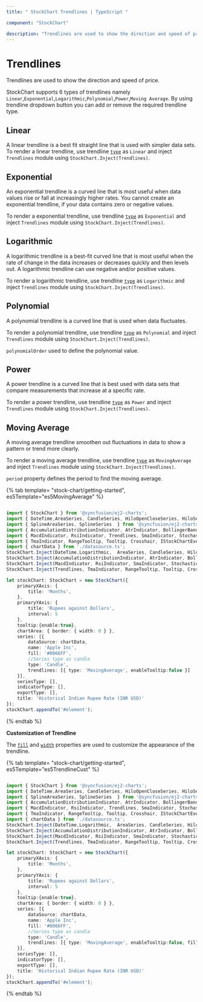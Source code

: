 ```yaml
---
title: " StockChart Trendlines | TypeScript "

component: "StockChart"

description: "Trendlines are used to show the direction and speed of price. StockChart supports 6 types of trendlines and also provides trendlines customization."
---
```

<!-- markdownlint-disable MD036 -->

# Trendlines

Trendlines are used to show the direction and speed of price.

StockChart supports 6 types of trendlines namely `Linear`,`Exponential`,`Logarithmic`,`Polynomial`,`Power`,`Moving Average`. By using trendline dropdown button you can add or remove the required trendline type.

## Linear

A linear trendline is a best fit straight line that is used with simpler data sets. To render a linear trendline,
use trendline [`type`](../api/stock-chart/stockChartTrendlineModel/#type) as `Linear` and inject
`Trendlines` module using `StockChart.Inject(Trendlines)`.

## Exponential

An exponential trendline is a curved line that is most useful when data values rise or fall at increasingly higher rates. You cannot create an exponential trendline, if your data contains zero or negative values.

To render a exponential trendline,
use trendline [`type`](../api/stock-chart/stockChartTrendlineModel/#type) as `Exponential` and inject
`Trendlines` module using `StockChart.Inject(Trendlines)`.

## Logarithmic

A logarithmic trendline is a best-fit curved line that is most useful when the rate of change in the data increases or decreases quickly and then levels out. A logarithmic trendline can use negative and/or positive values.

To render a logarithmic trendline, use trendline [`type`](../api/stock-chart/stockChartTrendlineModel/#type) as `Logarithmic` and inject
`Trendlines` module using `StockChart.Inject(Trendlines)`.

## Polynomial

A polynomial trendline is a curved line that is used when data fluctuates.

To render a polynomial trendline,
use trendline [`type`](../api/stock-chart/stockChartTrendlineModel/#type) as `Polynomial` and inject
`Trendlines` module using `StockChart.Inject(Trendlines)`.

`polynomialOrder` used to define the polynomial value.

## Power

A power trendline is a curved line that is best used with data sets that compare measurements that increase at a specific rate.

To render a power trendline, use trendline [`type`](../api/stock-chart/stockChartTrendlineModel/#type) as `Power` and inject
`Trendlines` module using `StockChart.Inject(Trendlines)`.

## Moving Average

A moving average trendline smoothen out fluctuations in data to show a pattern or trend more clearly.

To render a moving average trendline, use trendline [`type`](../api/stock-chart/stockChartTrendlineModel/#type) as `MovingAverage` and inject
`Trendlines` module using `StockChart.Inject(Trendlines)`.

`period` property defines the period to find the moving average.

{% tab template= "stock-chart/getting-started", es5Template="es5MovingAverage" %}

```typescript

import { StockChart } from '@syncfusion/ej2-charts';
import { DateTime,AreaSeries, CandleSeries, HiloOpenCloseSeries, HiloSeries, LineSeries ,Logarithmic } from '@syncfusion/ej2-charts';
import { SplineAreaSeries, SplineSeries  } from '@syncfusion/ej2-charts';
import { AccumulationDistributionIndicator, AtrIndicator, BollingerBands, EmaIndicator, MomentumIndicator } from '@syncfusion/ej2-charts';
import { MacdIndicator, RsiIndicator, Trendlines, SmaIndicator, StochasticIndicator, Export } from '@syncfusion/ej2-charts';
import { TmaIndicator, RangeTooltip, Tooltip, Crosshair, IStockChartEventArgs, ChartTheme } from '@syncfusion/ej2-charts';
import { chartData } from './datasource.ts';
StockChart.Inject(DateTime,Logarithmic,  AreaSeries, CandleSeries, HiloOpenCloseSeries, HiloSeries, LineSeries, SplineAreaSeries, SplineSeries );
StockChart.Inject(AccumulationDistributionIndicator, AtrIndicator, BollingerBands, EmaIndicator, MomentumIndicator);
StockChart.Inject(MacdIndicator, RsiIndicator, SmaIndicator, StochasticIndicator);
StockChart.Inject(Trendlines, TmaIndicator, RangeTooltip, Tooltip, Crosshair, Export);

let stockChart: StockChart = new StockChart({
    primaryXAxis: {
        title: 'Months',
    },
    primaryYAxis: {
        title: 'Rupees against Dollars',
        interval: 5
    },
    tooltip:{enable:true},
    chartArea: { border: { width: 0 } },
    series: [{
        dataSource: chartData,
        name: 'Apple Inc',
        fill: '#0066FF',
        //Series type as candle
        type: 'Candle',
        trendlines: [{ type: 'MovingAverage', enableTooltip:false }]
    }],
    seriesType: [],
    indicatorType: [],
    exportType: [],
    title: 'Historical Indian Rupee Rate (INR USD)'
});
stockChart.appendTo('#element');
```

{% endtab %}

**Customization of Trendline**

The [`fill`](../api/stock-chart/stockChartTrendlineModel/#fill) and [`width`](../api/stock-chart/stockChartTrendlineModel/#width) properties are used to customize the appearance of the trendline.

{% tab template= "stock-chart/getting-started", es5Template="es5TrendlineCust" %}

```typescript

import { StockChart } from '@syncfusion/ej2-charts';
import { DateTime,AreaSeries, CandleSeries, HiloOpenCloseSeries, HiloSeries, LineSeries ,Logarithmic } from '@syncfusion/ej2-charts';
import { SplineAreaSeries, SplineSeries  } from '@syncfusion/ej2-charts';
import { AccumulationDistributionIndicator, AtrIndicator, BollingerBands, EmaIndicator, MomentumIndicator } from '@syncfusion/ej2-charts';
import { MacdIndicator, RsiIndicator, Trendlines, SmaIndicator, StochasticIndicator, Export } from '@syncfusion/ej2-charts';
import { TmaIndicator, RangeTooltip, Tooltip, Crosshair, IStockChartEventArgs, ChartTheme } from '@syncfusion/ej2-charts';
import { chartData } from './datasource.ts';
StockChart.Inject(DateTime,Logarithmic,  AreaSeries, CandleSeries, HiloOpenCloseSeries, HiloSeries, LineSeries, SplineAreaSeries, SplineSeries );
StockChart.Inject(AccumulationDistributionIndicator, AtrIndicator, BollingerBands, EmaIndicator, MomentumIndicator);
StockChart.Inject(MacdIndicator, RsiIndicator, SmaIndicator, StochasticIndicator);
StockChart.Inject(Trendlines, TmaIndicator, RangeTooltip, Tooltip, Crosshair, Export);

let stockChart: StockChart = new StockChart({
    primaryXAxis: {
        title: 'Months',
    },
    primaryYAxis: {
        title: 'Rupees against Dollars',
        interval: 5
    },
    tooltip:{enable:true},
    chartArea: { border: { width: 0 } },
    series: [{
        dataSource: chartData,
        name: 'Apple Inc',
        fill: '#0066FF',
        //Series type as candle
        type: 'Candle',
        trendlines: [{ type: 'MovingAverage', enableTooltip:false, fill: 'red', width:2 }]
    }],
    seriesType: [],
    indicatorType: [],
    exportType: [],
    title: 'Historical Indian Rupee Rate (INR USD)'
});
stockChart.appendTo('#element');

```

{% endtab %}